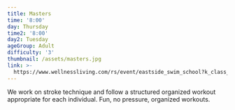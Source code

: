```yaml
---
title: Masters
time: '8:00'
day: Thursday
time2: '8:00'
day2: Tuesday
ageGroup: Adult
difficulty: '3'
thumbnail: /assets/masters.jpg
link: >-
  https://www.wellnessliving.com/rs/event/eastside_swim_school?k_class_tab=10933&uid=0&id_class_tab=2
---
```

We work on stroke technique and follow a structured organized workout appropriate for each individual. Fun, no pressure, organized workouts.
